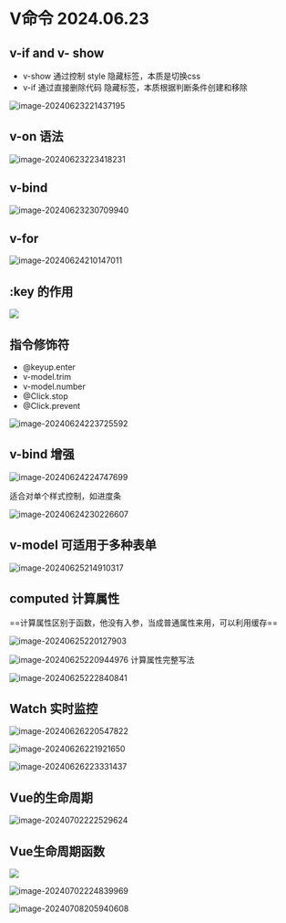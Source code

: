 # V命令 2024.06.23

## v-if and v- show

* v-show 通过控制 style 隐藏标签，本质是切换css
* v-if 通过直接删除代码 隐藏标签，本质根据判断条件创建和移除

![image-20240623221437195](VUE%E7%AC%94%E8%AE%B0.assets/image-20240623221437195.png)

## v-on 语法

![image-20240623223418231](VUE%E7%AC%94%E8%AE%B0.assets/image-20240623223418231.png)

## v-bind 

![image-20240623230709940](VUE%E7%AC%94%E8%AE%B0.assets/image-20240623230709940.png)

## v-for

![image-20240624210147011](VUE%E7%AC%94%E8%AE%B0.assets/image-20240624210147011.png)

## :key 的作用

![](VUE%E7%AC%94%E8%AE%B0.assets/image-20240624212619555.png)

## 指令修饰符

* @keyup.enter
* v-model.trim
* v-model.number
* @Click.stop
* @Click.prevent

![image-20240624223725592](VUE%E7%AC%94%E8%AE%B0.assets/image-20240624223725592.png)

## v-bind 增强

![image-20240624224747699](VUE%E7%AC%94%E8%AE%B0.assets/image-20240624224747699.png)

适合对单个样式控制，如进度条

![image-20240624230226607](VUE%E7%AC%94%E8%AE%B0.assets/image-20240624230226607.png)

## v-model 可适用于多种表单

![image-20240625214910317](VUE%E7%AC%94%E8%AE%B0.assets/image-20240625214910317.png)

## computed 计算属性

==计算属性区别于函数，他没有入参，当成普通属性来用，可以利用缓存==

![image-20240625220127903](VUE%E7%AC%94%E8%AE%B0.assets/image-20240625220127903.png)

 ![image-20240625220944976](VUE%E7%AC%94%E8%AE%B0.assets/image-20240625220944976.png)
计算属性完整写法

![image-20240625222840841](VUE%E7%AC%94%E8%AE%B0.assets/image-20240625222840841.png)

## Watch 实时监控

![image-20240626220547822](VUE%E7%AC%94%E8%AE%B0.assets/image-20240626220547822.png)

![image-20240626221921650](VUE%E7%AC%94%E8%AE%B0.assets/image-20240626221921650.png)

![image-20240626223331437](VUE%E7%AC%94%E8%AE%B0.assets/image-20240626223331437.png)

## Vue的生命周期

![image-20240702222529624](VUE%E7%AC%94%E8%AE%B0.assets/image-20240702222529624.png)

## Vue生命周期函数

![](VUE%E7%AC%94%E8%AE%B0.assets/image-20240702223416317.png)

![image-20240702224839969](VUE%E7%AC%94%E8%AE%B0.assets/image-20240702224839969.png)

![image-20240708205940608](VUE%E7%AC%94%E8%AE%B0.assets/image-20240708205940608.png)
